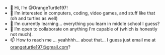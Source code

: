 - 👋 Hi, I’m @OrangeTurtle197!
- 👀 I’m interested in computers, coding, video games, and stuff like that (oh and turtles as well)
- 🌱 I’m currently learning... everything you learn in middle school I guess?
- 💞️ I’m open to collaborate on anything I'm capable of (which is honestly not much).
- 📫 How to reach me ... yeahhhh... about that... I guess just email me at <orangeturtle197@gmail.com>?

<!---
OrangeTurtle197/OrangeTurtle197 is a ✨ special ✨ repository because its `README.md` (this file) appears on your GitHub profile.
You can click the Preview link to take a look at your changes.
--->

